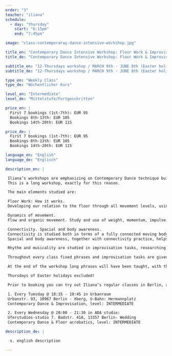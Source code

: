 ```yaml
---
order: "3"
teacher: "iliana"
schedule:
  - day: "thursday"
    start: "6:15pm"
    end: "7:45pm"

image: "class-contemporaray-dance-intensive-workshop.jpg"

title_en: "Contemporary Dance Intensive Workshop: Floor Work & Improvisation"
title_de: "Contemporary Dance Intensive Workshop: Floor Work & Improvisation"

subtitle_en: "12-Thursdays workshop / MARCH 9th - JUNE 8th (Easter holidays excluded)"
subtitle_de: "12-Thursdays workshop / MARCH 9th - JUNE 8th (Easter holidays excluded)"

type_en: "Weekly Class"
type_de: "Wöchentlicher Kurs"

level_en: "Intermediate"
level_de: "Mittelstufe/Fortgeschritten"

price_en: |
  First 7 bookings (1st-7th): EUR 95   
  Bookings 8th-13th: EUR 105  
  Bookings 14th-20th: EUR 115

price_de: |
  First 7 bookings (1st-7th): EUR 95   
  Bookings 8th-13th: EUR 105  
  Bookings 14th-20th: EUR 115

language_en: "English"
language_de: "Englisch"

description_en: |

 Iliana’s workshops are emphasizing on Contemporary Dance technique build-up and Improvisation. The focus is on floor work practice, the study of organic movement and on connectivity, fluidity and awareness. Technique is approached as a guide to efficiency in the movement of the human body. The internal structure of the classes is made to gradually deepen in the technique and develop through it.
 This is a long workshop, exactly for this reason.

 The main elements studied are:

 Floor Work: How it works.  
 Developing our relation to the floor through all movement levels, using multiple floor-work patterns and phrases. Using levers and clear pathways, building up a vocabulary that can be used in further understanding the mechanics of movement. From basic floor-work patterns to advanced, complicated ones, floor acrobatics, handstands, coordinations.

 Dynamics of movement.  
 Flow and organic movement. Study and use of weight, momentum, impulse, swing and flow of movement, developing the body’s kinetic intelligence. How grounding works, how to stay connected to the floor through the study of body structure (bones and joints), of weight and use of breath. Organic movement and its impact to the body, use of own body structure in the most efficient way.

 Connectivity. Spacial and body awareness.  
 Connectivity is studied both in terms of a fully connected moving body and of a mover in a state of full connection with their environment. How the body moves in its full awareness, connecting and interacting with its environment - the other people, the space, the floor- and its own inner state at the same time.
 Spacial and body awareness, together with connectivity practice, helps to develop a unified physical and mental consciousness, thus a moving body in its full consciousness expressing itself in space and time.

 Rhythm and musicality are studied in improvisation tasks, researching different ways to connect to the music heard and to the inner musicality of the body. Building the awareness of choices made, listening to our inner musicality and allowing it to move us in a conscious way.

 Throughout every class fixed phrases and improvisation tasks are given, practicing the aforementioned elements. The material is highly physical and classes often end up on a longer phrase practice, built from the accumulation of smaller exercises, working also on physical strength, stamina and memory.

 At the end of the workshop long phrases will have been taught, with the possibility to be presented in public during June 2017.

 Thursdays of Easter holidays excluded!

 Prior to booking you can try out Iliana’s regular classes in Berlin, after registration via email:  

 1. Every Tuesday @ 18:15 - 19:45 in Urbanraum    
 Urbanstr. 93, 10967 Berlin - Xberg, U-Bahn: Hermannplatz    
 Contemporary Dance & Improvisation, level: INTERMEDIATE  

 2. Every Wednesday @ 20:00 - 21:30 in ADA studio:    
 Uferstudios-studio 7. Badstr. 41A, 13357 Berlin- Wedding    
 Contemporary Dance & Floor acrobatics, level: INTERMEDIATE  

description_de: |

  s. english description

---
```

